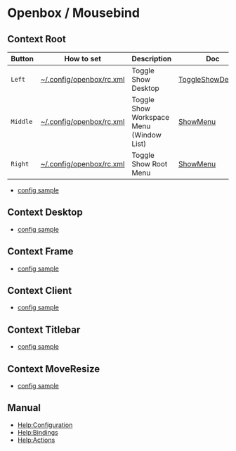 
# Openbox / Mousebind


## Context Root

| Button | How to set | Description | Doc |
| --- | --- | --- | --- |
| `Left` | [~/.config/openbox/rc.xml](config/openbox/rc.xml#L) | Toggle Show Desktop | [ToggleShowDesktop](http://openbox.org/wiki/Help:Actions#ToggleShowDesktop) |
| `Middle` | [~/.config/openbox/rc.xml](config/openbox/rc.xml#L) | Toggle Show Workspace Menu (Window List) | [ShowMenu](http://openbox.org/wiki/Help:Actions#ShowMenu) |
| `Right` | [~/.config/openbox/rc.xml](config/openbox/rc.xml#L) | Toggle Show Root Menu  | [ShowMenu](http://openbox.org/wiki/Help:Actions#ShowMenu) |


* [config sample](config/openbox/openbox-gen-rc/Section/Mousebind/Root.php)


## Context Desktop

* [config sample](config/openbox/openbox-gen-rc/Section/Mousebind/Desktop.php)


## Context Frame

* [config sample](config/openbox/openbox-gen-rc/Section/Mousebind/Frame.php)


## Context Client

* [config sample](config/openbox/openbox-gen-rc/Section/Mousebind/Client.php)


## Context Titlebar

* [config sample](config/openbox/openbox-gen-rc/Section/Mousebind/Titlebar.php)


## Context MoveResize

* [config sample](config/openbox/openbox-gen-rc/Section/Mousebind/MoveResize.php)




## Manual

* [Help:Configuration](http://openbox.org/wiki/Help:Configuration#Mouse)
* [Help:Bindings](http://openbox.org/wiki/Help:Bindings#Mouse_bindings)
* [Help:Actions](http://openbox.org/wiki/Help:Actions#ShowMenu)
